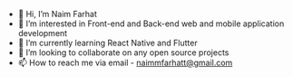 - 👋 Hi, I’m Naim Farhat
- 👀 I’m interested in Front-end and Back-end web and mobile application development
- 🌱 I’m currently learning React Native and Flutter
- 💞️ I’m looking to collaborate on any open source projects
- 📫 How to reach me via email - naimmfarhatt@gmail.com

<!---
NxxmF/NxxmF is a ✨ special ✨ repository because its `README.md` (this file) appears on your GitHub profile.
You can click the Preview link to take a look at your changes.
--->

